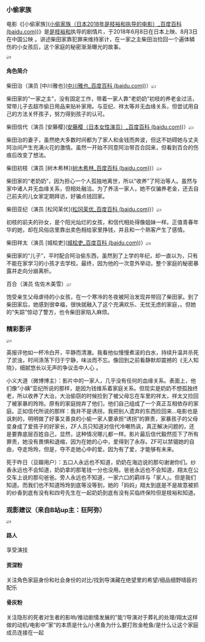 ### 小偷家族

电影《[小偷家族]([小偷家族（日本2018年是枝裕和执导的电影）_百度百科 (baidu.com)](https://baike.baidu.com/item/小偷家族/22389259?fr=aladdin))》是[是枝裕和](https://baike.baidu.com/item/是枝裕和?fromModule=lemma_inlink)执导的剧情片，于2018年6月8日在日本上映、8月3日在中国公映 。讲述柴田家靠犯罪来维持家计，在一家之主柴田治捡回一个遍体鳞伤的小女孩后，这个家庭的秘密渐渐曝光的故事。

<img src="C:\Users\李一灵\Desktop\新建文件夹\images\8.jpeg" alt="8" style="zoom:50%;" />

#### 角色简介

柴田治（演员 [中川雅也]([中川雅也_百度百科 (baidu.com)](https://baike.baidu.com/item/中川雅也/10662065))）<img src="C:\Users\李一灵\Desktop\新建文件夹\images\2.png" alt="2" style="zoom: 50%;" />

柴田家的“一家之主”，没有固定工作，带着一家人靠“老奶奶”初枝的养老金过活，常带儿子去超市偷日用品来贴补家用。与亚纪、祥太等并无血缘关系，但尝试用自己的方法关怀孩子，努力得到孩子的认可。

柴田信代（演员 [安藤樱]([安藤樱（日本女性演员）_百度百科 (baidu.com)](https://baike.baidu.com/item/安藤樱/9167973?fromModule=lemma-qiyi_sense-lemma))）<img src="C:\Users\李一灵\Desktop\新建文件夹\images\3.png" alt="3" style="zoom:50%;" />

柴田治的妻子，虽然绝大多数时间都为了家人和金钱而奔波，但这不妨碍她与丈夫阿治间产生充满火花的激情。虽然一开始不同意阿治带百合回来，但看到百合的伤痕后改变了想法。

柴田初枝（演员 [树木希林]([树木希林_百度百科 (baidu.com)](https://baike.baidu.com/item/树木希林?fromModule=lemma_search-box))）<img src="C:\Users\李一灵\Desktop\新建文件夹\images\4.png" alt="4" style="zoom:50%;" />

柴田家的“老奶奶”，因为担心一个人孤独地离世，所以“收养”了阿治等人。虽然与家中诸人并无血缘关系，但相处融洽。为了养活一家人，她不仅骗养老金，还去自己前夫的儿女家定期拜访，好骗点钱回家。

柴田亚纪（演员 [松冈茉优]([松冈茉优_百度百科 (baidu.com)](https://baike.baidu.com/item/松冈茉优?fromModule=lemma_search-box))）<img src="C:\Users\李一灵\Desktop\新建文件夹\images\5.png" alt="5" style="zoom:50%;" />

初枝的前夫的孙女，是个阳光灿烂的女孩，和信代相处得像姐妹一样。正值青春年华的她，却在风俗店里靠出卖色相给家里挣钱，并且和一个熟客产生了感情。

柴田祥太（演员 [城桧吏]([城桧吏_百度百科 (baidu.com)](https://baike.baidu.com/item/城桧吏?fromModule=lemma_search-box))）<img src="C:\Users\李一灵\Desktop\新建文件夹\images\6.png" alt="6" style="zoom:50%;" />

柴田家的“儿子”，平时配合阿治偷东西，虽然到了上学的年纪，却一直以为，只有不能在家学习的小孩才去学校。最终，因为他的一次意外举动，整个家庭的秘密暴露并走向分崩离析。

百合（演员 佐佐木美雪）<img src="C:\Users\李一灵\Desktop\新建文件夹\images\7.png" alt="7" style="zoom:50%;" />

饱受亲生父母虐待的小女孩，在一个寒冷的冬夜被阿治发现并带回了柴田家。到了柴田家后，她感到很幸福，很快就融入了这个充满欢乐、无忧无虑的家庭，。但她的“失踪”惊动了警方，也令柴田家陷入麻烦。

### 精彩影评

<img src="C:\Users\李一灵\Desktop\新建文件夹\images\11.jpeg" alt="11" style="zoom:50%;" />

英报评他如一杯冷白开，平静而清澈。我看他似慢慢煮滚的白水，持续升温并杀死了淤浊，时间涤荡下归于宁静，味淡而不忘。像回到之前看静默却震撼的《无人知晓》，细腻悠长以无声的争议击中人心 。

小义大道（微博博主）：影片中的一家人，几乎没有任何的血缘关系。表面上，他们像“小姨”亚纪所说的那样，是因为钱维系着家庭关系。但现实是奶奶不想孤独终老，所以收养了大治，大治偷窃的时候捡到了被父母忘在车里的祥太，祥太又捡回了被家暴的玲玲。原有的家庭抛弃了他们，他们自己组成了一个真正互相依存的家庭。正如信代所说的那样：我并不是诱拐，我把别人遗弃的东西捡回来…电影也是讽刺的，明明做了好事又善良的小偷一家人要承担“诱拐”的罪责，家暴孩子的父母变身成了爱孩子的好家长，ZF人员只知道对信代冷嘲热讽，真正解决问题的，还是要靠底层百姓自己，显然，这种情况哪儿都一样。影片最后信代毅然揽下了所有罪责，她没有畏惧和退缩，因为在她的心中，爱得到了永存。ZF可以禁锢她的自由，夺走玲玲，但是，夺不走她心中的爱。因为有了爱，才能够有未来。

死于昨日（豆瓣用户）：五口人永远也不知道，奶奶在海边说的那句谢谢你们。纱香永远也不会知道，奶奶拿的那笔钱一分也没用。爸爸永远也不会知道，翔太在公交车上说的那句爸爸。旁人永远也不知道，一家六口的羁绊与「家人」。但是我们知道。而我们也不知道玲玲到底等没等到，她的「妈妈」翔太到底是不是故意被抓的纱香到底有没有和四号先生在一起奶奶到底有没有买临终保险但是枝裕和知道。



### 观影建议（来自B站up主：狂阿弥）

<img src="C:\Users\李一灵\Desktop\新建文件夹\images\9.jpeg" alt="9" style="zoom:50%;" />

#### 路人

享受演技

#### 资深粉

关注角色家庭身份和社会身份的对比/找到导演藏在绝望里的希望/细品细野晴臣的配乐

#### 骨灰粉

关注隐形的死者对生者的影响/推动剧情发展的”能“/导演对于葬礼的处理/翔太这样做的动机/电影中”家“的本质是什么/小黑鱼为什么要打败金枪鱼/是什么让这个家庭成员连接在一起